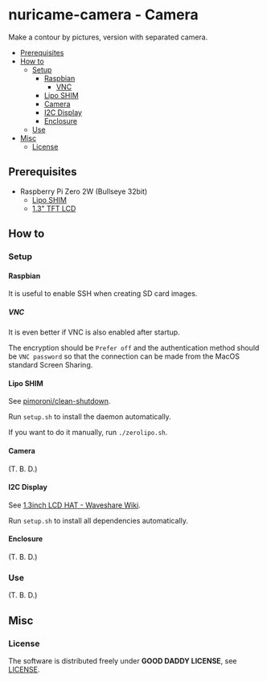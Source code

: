 # nuricame-camera - Camera

Make a contour by pictures, version with separated camera.

- [Prerequisites](#prerequisites)
- [How to](#how-to)
  - [Setup](#setup)
    - [Raspbian](#raspbian)
      - [VNC](#vnc)
    - [Lipo SHIM](#lipo-shim)
    - [Camera](#camera)
    - [I2C Display](#i2c-display)
    - [Enclosure](#enclosure)
  - [Use](#use)
- [Misc](#misc)
  - [License](#license)

## Prerequisites

- Raspberry Pi Zero 2W (Bullseye 32bit)
  - [Lipo SHIM](https://shop.pimoroni.com/products/lipo-shim?variant=23979864391)
  - [1.3" TFT LCD](https://www.waveshare.com/wiki/1.3inch_LCD_HAT)

## How to

### Setup

#### Raspbian

It is useful to enable SSH when creating SD card images.

##### VNC

It is even better if VNC is also enabled after startup.

The encryption should be `Prefer off` and the authentication method should be `VNC password` so that the connection can be made from the MacOS standard Screen Sharing.

#### Lipo SHIM

See [pimoroni/clean-shutdown](https://github.com/pimoroni/clean-shutdown).

Run `setup.sh` to install the daemon automatically.

If you want to do it manually, run `./zerolipo.sh`.

#### Camera

(T. B. D.)

#### I2C Display

See [1.3inch LCD HAT - Waveshare Wiki](https://www.waveshare.com/wiki/1.3inch_LCD_HAT).

Run `setup.sh` to install all dependencies automatically.

#### Enclosure

(T. B. D.)

### Use

(T. B. D.)

## Misc

### License

The software is distributed freely under **GOOD DADDY LICENSE**, see [LICENSE](LICENSE).
